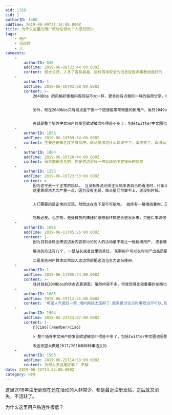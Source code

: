 ```yaml
---
aid: 1268
cid: 1
authorID: 1408
addTime: 2019-06-09T21:14:00.000Z
title: 为什么这里的用户流动性很大？人感觉很少
tags:
    - 用户
    - 流动性
    - 人
comments:
    -
        authorID: 836
        addTime: 2019-06-09T22:44:00.000Z
        content: 细水长流，人多了容易暴露，这种清净安全的消息投放点集散地挺好的
    -
        authorID: 1
        addTime: 2019-06-10T02:08:00.000Z
        content: >-
            2049bbs 的风格好像和问答网站不太一样，更多的有点像阮一峰的每周分享，时政类话题基本都去新品葱了，总的来说，风格偏高冷。


            另外，现在2049bbs只有端点星下面一个链接能带来微量的新用户，虽然2049bbs本身给了很多外链，但是并没有其他站给2049bbs导流。因此，2049的曝光量很依赖端点星的爆款。


            再就是整个墙外中文用户的发言欲望被恐吓得差不多了，包括twitter中文圈也是整个萎缩得不行，新品葱也是靠以前的老底子以及港台用户、海外留学生勉强支撑一下。
    -
        authorID: 1856
        addTime: 2019-06-10T09:34:00.000Z
        content: 主要还是知名度不够高吧。新品葱那边什么都说不了，蛋疼死了，跟旧品葱一个屌样
    -
        authorID: 1804
        addTime: 2019-06-10T20:44:00.000Z
        content: 虽然都是匿名的，但是这边更有一种高级地下党接头的感觉
    -
        authorID: 1253
        addTime: 2019-06-10T23:53:00.000Z
        content: >-
            因为这不是一个正常的现状。 当没有办法光明正大地发表自己的看法时，付出无法积累、没有回报，预期低下，也就消减了表达欲望。 2049bbs
            这里表现地尤为严重一点，因为没有主题，端点星们可算不上，还没到时候。


            人们需要的是正常的交流，然而这在当下是不可能地。 始终有一堵墙挡着你、压着你，却逃不开，只能尽量团缩了身子，好不那么难挨。


            物极必反。心亦物，无处释放的情绪和思想最终都还会迸发出来，只是后果如何，实是难料。
    -
        authorID: 1696
        addTime: 2019-06-11T05:26:00.000Z
        content: |-
            因为目前会稳固来这边发内容和讨论的人的活动量不能让一般翻墙用户, 或者墙外人有每天过来看看的想法....

            解决的方法有几个. 一是站长或者这里的某位, 某群用户可以长时间产出高质量的内容.

            二是某些用户群体突然加入这边然后把这边当主力论坛使用.
    -
        authorID: 1
        addTime: 2019-06-11T05:44:00.000Z
        content: >-
            我对目前2049bbs的状态还算满意，虽然内容不多，但我觉得比较重要的东西也没落下多少。目前来看，更多的像是一个入口，当然也期待每个人分享自己认为重要或者自己有深入了解的东西。
    -
        authorID: 1885
        addTime: 2019-06-19T13:31:00.000Z
        content: '希望人气能旺一些,墙内网站太压抑了.原来是讨论点时事政治不可以,现在连经济也不让讨论.然后还总能遇到准纳粹'
    -
        authorID: 1904
        addTime: 2019-06-24T23:07:00.000Z
        content: |-
            @[Ciao](/member/Ciao)

            > 整个墙外中文用户的发言欲望被恐吓得差不多了，包括twitter中文圈也是整个萎缩得不行

            发言欲望大概是2017/2018年种种事透支的
    -
        authorID: 1503
        addTime: 2019-06-25T14:53:00.000Z
        content: 為何人多就是好事？ 不解
date: 2019-06-25T14:53:00.000Z
category: 问答
---
```


这里2018年注册到现在还在活动的人非常少，都是最近注册发帖，之后就又消失，不活跃了。

为什么这里用户粘连性很低？
